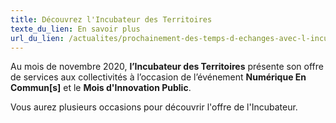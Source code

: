 ```yaml
---
title: Découvrez l'Incubateur des Territoires
texte_du_lien: En savoir plus
url_du_lien: /actualites/prochainement-des-temps-d-echanges-avec-l-incubateur/
---
```

Au mois de novembre 2020, **l’Incubateur des Territoires** présente son offre de services aux collectivités à l’occasion de l’événement **Numérique En Commun\[s]** et le **Mois d'Innovation Public**.

Vous aurez plusieurs occasions pour découvrir l'offre de l'Incubateur.